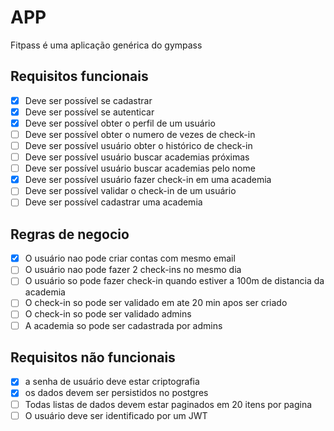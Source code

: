 # APP

Fitpass é uma aplicação genérica do gympass

## Requisitos funcionais

- [x] Deve ser possível se cadastrar
- [x] Deve ser possível se autenticar
- [x] Deve ser possível obter o perfil de um usuário
- [ ] Deve ser possível obter o numero de vezes de check-in
- [ ] Deve ser possível usuário obter o histórico de check-in
- [ ] Deve ser possível usuário buscar academias próximas
- [ ] Deve ser possível usuário buscar academias pelo nome
- [x] Deve ser possível usuário fazer check-in em uma academia
- [ ] Deve ser possível validar o check-in de um usuário
- [ ] Deve ser possível cadastrar uma academia

## Regras de negocio

- [x] O usuário nao pode criar contas com mesmo email
- [ ] O usuário nao pode fazer 2 check-ins no mesmo dia
- [ ] O usuário so pode fazer check-in quando estiver a 100m de distancia da academia
- [ ] O check-in so pode ser validado em ate 20 min apos ser criado
- [ ] O check-in so pode ser validado admins
- [ ] A academia so pode ser cadastrada por admins

## Requisitos não funcionais

- [x] a senha de usuário deve estar criptografia
- [x] os dados devem ser persistidos no postgres
- [ ] Todas listas de dados devem estar paginados em 20 itens por pagina
- [ ] O usuário deve ser identificado por um JWT
